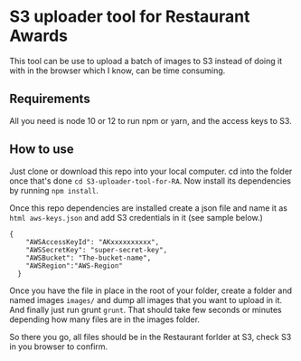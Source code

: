 # S3 uploader tool for Restaurant Awards
This tool can be use to upload a batch of images to S3 instead of doing it with in the browser which I know, can be time consuming.

## Requirements
All you need is node 10 or 12 to run npm or yarn, and the access keys to S3.

## How to use
Just clone or download this repo into your local computer. cd into the folder once that's done ``` cd S3-uploader-tool-for-RA ```. Now install its dependencies by running ``` npm install ```.

Once this repo dependencies are installed create a json file and name it as ```html aws-keys.json``` and add S3 credentials in it (see sample below.)

```
{
    "AWSAccessKeyId": "AKxxxxxxxxxx",
    "AWSSecretKey": "super-secret-key",
    "AWSBucket": "The-bucket-name",
    "AWSRegion":"AWS-Region"
  }
```

Once you have the file in place in the root of your folder, create a folder and named images ``` images/ ``` and dump all images that you want to upload in it. And finally just run grunt ``` grunt ```. That should take few seconds or minutes depending how many files are in the images folder.

So there you go, all files should be in the Restaurant forlder at S3, check S3 in you browser to confirm.
